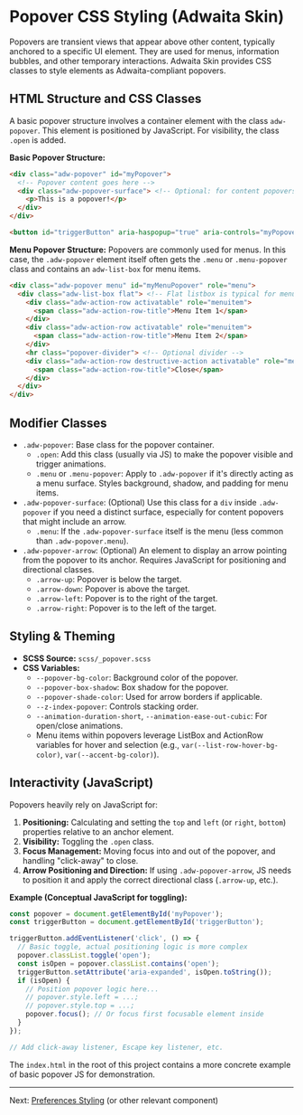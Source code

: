 # Popover CSS Styling (Adwaita Skin)

Popovers are transient views that appear above other content, typically anchored to a specific UI element. They are used for menus, information bubbles, and other temporary interactions. Adwaita Skin provides CSS classes to style elements as Adwaita-compliant popovers.

## HTML Structure and CSS Classes

A basic popover structure involves a container element with the class `adw-popover`. This element is positioned by JavaScript. For visibility, the class `.open` is added.

**Basic Popover Structure:**
```html
<div class="adw-popover" id="myPopover">
  <!-- Popover content goes here -->
  <div class="adw-popover-surface"> <!-- Optional: for content popovers that might have an arrow -->
    <p>This is a popover!</p>
  </div>
</div>

<button id="triggerButton" aria-haspopup="true" aria-controls="myPopover">Open Popover</button>
```

**Menu Popover Structure:**
Popovers are commonly used for menus. In this case, the `.adw-popover` element itself often gets the `.menu` or `.menu-popover` class and contains an `adw-list-box` for menu items.

```html
<div class="adw-popover menu" id="myMenuPopover" role="menu">
  <div class="adw-list-box flat"> <!-- Flat listbox is typical for menus -->
    <div class="adw-action-row activatable" role="menuitem">
      <span class="adw-action-row-title">Menu Item 1</span>
    </div>
    <div class="adw-action-row activatable" role="menuitem">
      <span class="adw-action-row-title">Menu Item 2</span>
    </div>
    <hr class="popover-divider"> <!-- Optional divider -->
    <div class="adw-action-row destructive-action activatable" role="menuitem">
      <span class="adw-action-row-title">Close</span>
    </div>
  </div>
</div>
```

## Modifier Classes

*   `.adw-popover`: Base class for the popover container.
    *   `.open`: Add this class (usually via JS) to make the popover visible and trigger animations.
    *   `.menu` or `.menu-popover`: Apply to `.adw-popover` if it's directly acting as a menu surface. Styles background, shadow, and padding for menu items.
*   `.adw-popover-surface`: (Optional) Use this class for a `div` inside `.adw-popover` if you need a distinct surface, especially for content popovers that might include an arrow.
    *   `.menu`: If the `.adw-popover-surface` itself is the menu (less common than `.adw-popover.menu`).
*   `.adw-popover-arrow`: (Optional) An element to display an arrow pointing from the popover to its anchor. Requires JavaScript for positioning and directional classes.
    *   `.arrow-up`: Popover is below the target.
    *   `.arrow-down`: Popover is above the target.
    *   `.arrow-left`: Popover is to the right of the target.
    *   `.arrow-right`: Popover is to the left of the target.

## Styling & Theming

*   **SCSS Source:** `scss/_popover.scss`
*   **CSS Variables:**
    *   `--popover-bg-color`: Background color of the popover.
    *   `--popover-box-shadow`: Box shadow for the popover.
    *   `--popover-shade-color`: Used for arrow borders if applicable.
    *   `--z-index-popover`: Controls stacking order.
    *   `--animation-duration-short`, `--animation-ease-out-cubic`: For open/close animations.
    *   Menu items within popovers leverage ListBox and ActionRow variables for hover and selection (e.g., `var(--list-row-hover-bg-color)`, `var(--accent-bg-color)`).

## Interactivity (JavaScript)

Popovers heavily rely on JavaScript for:
1.  **Positioning:** Calculating and setting the `top` and `left` (or `right`, `bottom`) properties relative to an anchor element.
2.  **Visibility:** Toggling the `.open` class.
3.  **Focus Management:** Moving focus into and out of the popover, and handling "click-away" to close.
4.  **Arrow Positioning and Direction:** If using `.adw-popover-arrow`, JS needs to position it and apply the correct directional class (`.arrow-up`, etc.).

**Example (Conceptual JavaScript for toggling):**
```javascript
const popover = document.getElementById('myPopover');
const triggerButton = document.getElementById('triggerButton');

triggerButton.addEventListener('click', () => {
  // Basic toggle, actual positioning logic is more complex
  popover.classList.toggle('open');
  const isOpen = popover.classList.contains('open');
  triggerButton.setAttribute('aria-expanded', isOpen.toString());
  if (isOpen) {
    // Position popover logic here...
    // popover.style.left = ...;
    // popover.style.top = ...;
    popover.focus(); // Or focus first focusable element inside
  }
});

// Add click-away listener, Escape key listener, etc.
```
The `index.html` in the root of this project contains a more concrete example of basic popover JS for demonstration.

---
Next: [Preferences Styling](./preferencesdialog.md) (or other relevant component)
